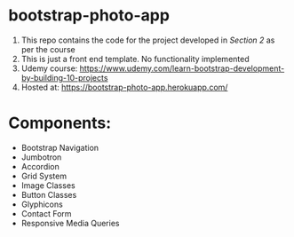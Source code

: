# bootstrap-photo-app

1. This repo contains the code for the project developed in *Section 2* as per the course
2. This is just a front end template. No functionality implemented
3. Udemy course: https://www.udemy.com/learn-bootstrap-development-by-building-10-projects
4. Hosted at: https://bootstrap-photo-app.herokuapp.com/

# Components:
* Bootstrap Navigation
* Jumbotron
* Accordion
* Grid System
* Image Classes
* Button Classes
* Glyphicons
* Contact Form
* Responsive Media Queries
